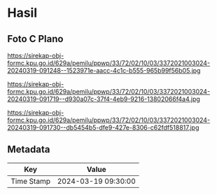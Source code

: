 # Hasil

## Foto C Plano

https://sirekap-obj-formc.kpu.go.id/629a/pemilu/ppwp/33/72/02/10/03/3372021003024-20240319-091248--1523971e-aacc-4c1c-b555-965b99f56b05.jpg

https://sirekap-obj-formc.kpu.go.id/629a/pemilu/ppwp/33/72/02/10/03/3372021003024-20240319-091719--d930a07c-37f4-4eb9-9216-13802066f4a4.jpg

https://sirekap-obj-formc.kpu.go.id/629a/pemilu/ppwp/33/72/02/10/03/3372021003024-20240319-091730--db5454b5-dfe9-427e-8306-c62fdf518817.jpg


## Metadata

| Key        | Value               |
| ---------- | ------------------- |
| Time Stamp | 2024-03-19 09:30:00 |



